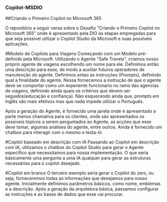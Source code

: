 ### Copilot-MSDIO

##Criando o Primeiro Copilot no Microsoft 365

O repositório a seguir versa sobre o Desafio "Criando o Primeiro Copilot no Microsoft 365"
onde é apresentado pela DIO as etapas empregadas para que seja possível utilizar o
Copilot Studio da Microsoft e suas possíveis aplicações.

#Modelo de Copilots para Viagens
Começando com um Modelo pré-definido pela Microsoft.
Utilizando o Agente "Safe Travels", criamos nosso próprio agente de viagens escolhendo um nome para ele. 
Definimos então uma descrição para esse, de modo a auxiliar futuros operadores de manutenção do agente.
Definimos entao as instruções (Prompts), definindo qual a finalidade do agente. 
Nessa fornecemos a instrução de que o agente deve se comportar como um experiente
funcionario no ramo das agencias de viagens, definindo ainda quais os critérios que 
devem ser seguidos(educação e confiança). Não esquecendo ainda que, prompts em Inglês 
são mais efetivos mas que nada impede utilizar o Português.

Após a geração do Agente, é fornecido uma janela onde é apresentado a parte menos chamativa
para os clientes, onde são apresentados os possiveis tópicos a serem perguntados ao Agente, as
acções que esse deve tomar, algumas análises do agente, entre outros. Ainda é fornecido um
chatbox para interagir com o mesmo e testa-ló.

#Copilot baseado em descrição com IA
Passando ao Copilot em descrição com IA, utilizamos o chatbox do Copilot Studio
para gerar o Agente especifico que necessitamos para nossa implementação. O que seria
básicamente uma pergunta a uma IA qualquer para gerar as estruturas necessárias para 
o copilot desejado.

#Copilot em branco
O terceiro exemplo seria gerar o Copilot do zero, ou seja, forneceremos todas as informações
que desejamos para nosso agente. Inicialmente definimos parâmetros básicos, como nome, emblemas
e a descrição. Após a geração da arquitetura básica, passamos configurar as instruções e as bases
de dados que esse vai procurar.
